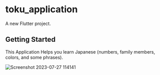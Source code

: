 # toku_application

A new Flutter project.

## Getting Started

This Application Helps you learn Japanese (numbers, family members, colors, and some phrases).

<a width='30px'> ![Screenshot 2023-07-27 114141](https://github.com/Ahmeddsanad/toku_application/assets/100171203/56b3b3f9-efc2-4aa4-953f-a3a38734a3e8) </a>
